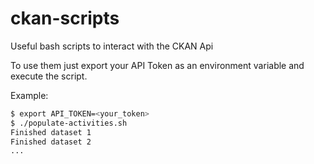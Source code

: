 # ckan-scripts

Useful bash scripts to interact with the CKAN Api

To use them just export your API Token as an environment variable and execute the script.


Example:

```bash
$ export API_TOKEN=<your_token>
$ ./populate-activities.sh
Finished dataset 1
Finished dataset 2
...
```
